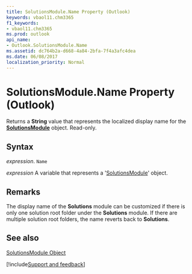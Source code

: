 ```yaml
---
title: SolutionsModule.Name Property (Outlook)
keywords: vbaol11.chm3365
f1_keywords:
- vbaol11.chm3365
ms.prod: outlook
api_name:
- Outlook.SolutionsModule.Name
ms.assetid: dc764b2a-d668-4a84-2bfa-7f4a3afc4dea
ms.date: 06/08/2017
localization_priority: Normal
---
```



# SolutionsModule.Name Property (Outlook)

Returns a  **String** value that represents the localized display name for the **[SolutionsModule](Outlook.SolutionsModule.md)** object. Read-only.


## Syntax

_expression_. `Name`

_expression_ A variable that represents a '[SolutionsModule](Outlook.SolutionsModule.md)' object.


## Remarks

The display name of the  **Solutions** module can be customized if there is only one solution root folder under the **Solutions** module. If there are multiple solution root folders, the name reverts back to **Solutions**.


## See also


[SolutionsModule Object](Outlook.SolutionsModule.md)

[!include[Support and feedback](~/includes/feedback-boilerplate.md)]